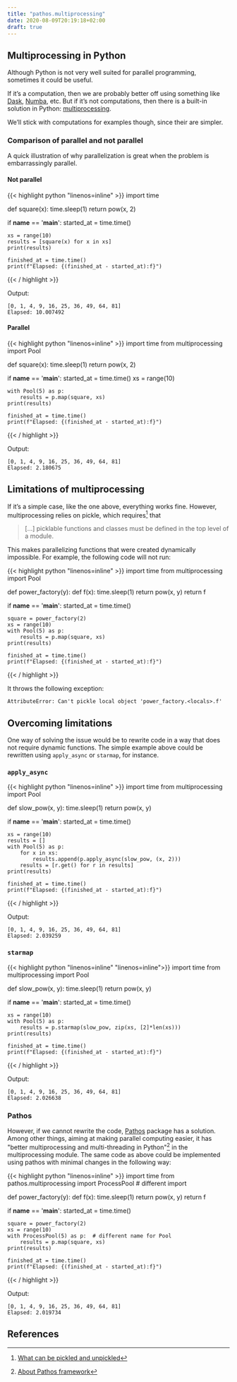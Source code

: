 ```yaml
---
title: "pathos.multiprocessing"
date: 2020-08-09T20:19:18+02:00
draft: true
---
```

## Multiprocessing in Python

Although Python is not very well suited for parallel programming, sometimes it
could be useful.

If it’s a computation, then we are probably better off using something like
[Dask](https://dask.org/), [Numba](http://numba.pydata.org/), etc. But if it’s
not computations, then there is a built-in solution in Python:
[multiprocessing](https://docs.python.org/3/library/multiprocessing.html).

We’ll stick with computations for examples though, since their are simpler.

### Comparison of parallel and not parallel

A quick illustration of why parallelization is great when the problem is
embarrassingly parallel.

#### Not parallel

{{< highlight python "linenos=inline" >}}
import time

def square(x):
    time.sleep(1)
    return pow(x, 2)

if __name__ == '__main__':
    started_at = time.time()

    xs = range(10)
    results = [square(x) for x in xs]
    print(results)
    
    finished_at = time.time()
    print(f"Elapsed: {(finished_at - started_at):f}")
{{< / highlight >}}

Output: 

```
[0, 1, 4, 9, 16, 25, 36, 49, 64, 81]
Elapsed: 10.007492
```

#### Parallel

{{< highlight python "linenos=inline" >}}
import time
from multiprocessing import Pool

def square(x):
    time.sleep(1)
    return pow(x, 2)

if __name__ == '__main__':
    started_at = time.time()
    xs = range(10)

    with Pool(5) as p:
        results = p.map(square, xs)
    print(results)
    
    finished_at = time.time()
    print(f"Elapsed: {(finished_at - started_at):f}")
{{< / highlight >}}

Output: 

```
[0, 1, 4, 9, 16, 25, 36, 49, 64, 81]
Elapsed: 2.180675
```

## Limitations of multiprocessing

If it’s a simple case, like the one above, everything works fine. However,
multiprocessing relies on pickle, which requires[^1] that

> […] picklable functions and classes must be defined in the top level of a
> module.

This makes parallelizing functions that were created dynamically impossible. For
example, the following code will not run:

{{< highlight python "linenos=inline" >}}
import time
from multiprocessing import Pool

def power_factory(y):
    def f(x):
        time.sleep(1)
        return pow(x, y)
    return f

if __name__ == '__main__':
    started_at = time.time()
    
    square = power_factory(2)
    xs = range(10)
    with Pool(5) as p:
        results = p.map(square, xs)
    print(results)
    
    finished_at = time.time()
    print(f"Elapsed: {(finished_at - started_at):f}")
{{< / highlight >}}

It throws the following exception:

```
AttributeError: Can't pickle local object 'power_factory.<locals>.f'
```

## Overcoming limitations

One way of solving the issue would be to rewrite code in a way that does not
require dynamic functions. The simple example above could be rewritten using
`apply_async` or `starmap`, for instance.

### `apply_async`

{{< highlight python "linenos=inline" >}}
import time
from multiprocessing import Pool

def slow_pow(x, y):
    time.sleep(1)
    return pow(x, y)

if __name__ == '__main__':
    started_at = time.time()
    
    xs = range(10)
    results = []
    with Pool(5) as p:
        for x in xs:
            results.append(p.apply_async(slow_pow, (x, 2)))
        results = [r.get() for r in results]
    print(results)
    
    finished_at = time.time()
    print(f"Elapsed: {(finished_at - started_at):f}")  
{{< / highlight >}}

Output:

```
[0, 1, 4, 9, 16, 25, 36, 49, 64, 81]
Elapsed: 2.039259
```

### `starmap`

{{< highlight python "linenos=inline" "linenos=inline">}}
import time
from multiprocessing import Pool

def slow_pow(x, y):
    time.sleep(1)
    return pow(x, y)

if __name__ == '__main__':
    started_at = time.time()
    
    xs = range(10)
    with Pool(5) as p:
        results = p.starmap(slow_pow, zip(xs, [2]*len(xs)))
    print(results)
    
    finished_at = time.time()
    print(f"Elapsed: {(finished_at - started_at):f}") 
{{< / highlight >}}

Output:

```
[0, 1, 4, 9, 16, 25, 36, 49, 64, 81]
Elapsed: 2.026638
```

### Pathos

However, if we cannot rewrite the code,
[Pathos](https://pathos.readthedocs.io/) package has a solution. Among other
things, aiming at making parallel computing easier, it has "better
multiprocessing and multi-threading in Python"[^2] in the multiprocessing module.
The same code as above could be implemented using pathos with minimal changes in
the following way:

{{< highlight python "linenos=inline" >}}
import time
from pathos.multiprocessing import ProcessPool  # different import

def power_factory(y):
    def f(x):
        time.sleep(1)
        return pow(x, y)
    return f

if __name__ == '__main__':
    started_at = time.time()
    
    square = power_factory(2)
    xs = range(10)
    with ProcessPool(5) as p:  # different name for Pool
        results = p.map(square, xs)
    print(results)
    
    finished_at = time.time()
    print(f"Elapsed: {(finished_at - started_at):f}")
{{< / highlight >}}

Output:

```
[0, 1, 4, 9, 16, 25, 36, 49, 64, 81]
Elapsed: 2.019734
```


## References

[^1]: [What can be pickled and unpickled](https://docs.python.org/3/library/pickle.html#what-can-be-pickled-and-unpickled)
[^2]: [About Pathos framework](https://pathos.readthedocs.io/en/latest/index.html#about-the-pathos-framework)